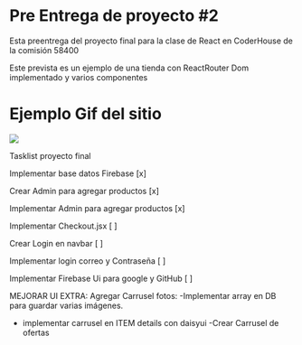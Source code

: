 # Pre Entrega de proyecto #2

Esta preentrega del proyecto final para la clase de React en CoderHouse de la comisión 58400

Este prevista es un ejemplo de una tienda con ReactRouter Dom implementado y varios componentes 

# Ejemplo Gif del sitio
![](https://github.com/ModeArr/Pre-Entrega2React-Arreola/blob/main/public/PreEntrega2GIF.gif)


Tasklist proyecto final

Implementar base datos Firebase [x]

Crear Admin para agregar productos [x]

Implementar Admin para agregar productos [x]

Implementar Checkout.jsx [ ]

Crear Login en navbar [ ]

Implementar login correo y Contraseña [ ]

Implementar Firebase Ui para google y GitHub [ ]

MEJORAR UI EXTRA:
Agregar Carrusel fotos:
-Implementar array en DB para guardar varias 	imágenes.
- implementar carrusel en ITEM details con daisyui
-Crear Carrusel de ofertas